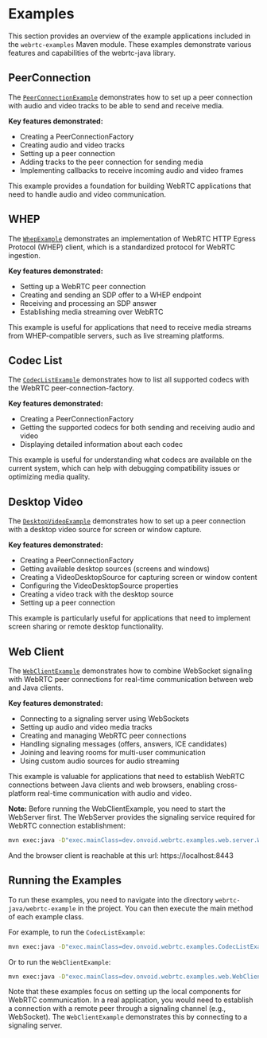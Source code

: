 # Examples

This section provides an overview of the example applications included in the `webrtc-examples` Maven module. These examples demonstrate various features and capabilities of the webrtc-java library.

## PeerConnection

The [`PeerConnectionExample`](https://github.com/devopvoid/webrtc-java/blob/master/webrtc-examples/src/main/java/dev/onvoid/webrtc/examples/PeerConnectionExample.java) demonstrates how to set up a peer connection with audio and video tracks to be able to send and receive media.

**Key features demonstrated:**
- Creating a PeerConnectionFactory
- Creating audio and video tracks
- Setting up a peer connection
- Adding tracks to the peer connection for sending media
- Implementing callbacks to receive incoming audio and video frames

This example provides a foundation for building WebRTC applications that need to handle audio and video communication.

## WHEP

The [`WhepExample`](https://github.com/devopvoid/webrtc-java/blob/master/webrtc-examples/src/main/java/dev/onvoid/webrtc/examples/WhepExample.java) demonstrates an implementation of WebRTC HTTP Egress Protocol (WHEP) client, which is a standardized protocol for WebRTC ingestion.

**Key features demonstrated:**
- Setting up a WebRTC peer connection
- Creating and sending an SDP offer to a WHEP endpoint
- Receiving and processing an SDP answer
- Establishing media streaming over WebRTC

This example is useful for applications that need to receive media streams from WHEP-compatible servers, such as live streaming platforms.

## Codec List

The [`CodecListExample`](https://github.com/devopvoid/webrtc-java/blob/master/webrtc-examples/src/main/java/dev/onvoid/webrtc/examples/CodecListExample.java) demonstrates how to list all supported codecs with the WebRTC peer-connection-factory.

**Key features demonstrated:**
- Creating a PeerConnectionFactory
- Getting the supported codecs for both sending and receiving audio and video
- Displaying detailed information about each codec

This example is useful for understanding what codecs are available on the current system, which can help with debugging compatibility issues or optimizing media quality.

## Desktop Video

The [`DesktopVideoExample`](https://github.com/devopvoid/webrtc-java/blob/master/webrtc-examples/src/main/java/dev/onvoid/webrtc/examples/DesktopVideoExample.java) demonstrates how to set up a peer connection with a desktop video source for screen or window capture.

**Key features demonstrated:**
- Creating a PeerConnectionFactory
- Getting available desktop sources (screens and windows)
- Creating a VideoDesktopSource for capturing screen or window content
- Configuring the VideoDesktopSource properties
- Creating a video track with the desktop source
- Setting up a peer connection

This example is particularly useful for applications that need to implement screen sharing or remote desktop functionality.

## Web Client

The [`WebClientExample`](https://github.com/devopvoid/webrtc-java/blob/master/webrtc-examples/src/main/java/dev/onvoid/webrtc/examples/web/WebClientExample.java) demonstrates how to combine WebSocket signaling with WebRTC peer connections for real-time communication between web and Java clients.

**Key features demonstrated:**
- Connecting to a signaling server using WebSockets
- Setting up audio and video media tracks
- Creating and managing WebRTC peer connections
- Handling signaling messages (offers, answers, ICE candidates)
- Joining and leaving rooms for multi-user communication
- Using custom audio sources for audio streaming

This example is valuable for applications that need to establish WebRTC connections between Java clients and web browsers, enabling cross-platform real-time communication with audio and video.

**Note:** Before running the WebClientExample, you need to start the WebServer first. The WebServer provides the signaling service required for WebRTC connection establishment:

```bash
mvn exec:java -D"exec.mainClass=dev.onvoid.webrtc.examples.web.server.WebServer"
```

And the browser client is reachable at this url: https://localhost:8443


## Running the Examples

To run these examples, you need to navigate into the directory `webrtc-java/webrtc-example` in the project.
You can then execute the main method of each example class.

For example, to run the `CodecListExample`:

```bash
mvn exec:java -D"exec.mainClass=dev.onvoid.webrtc.examples.CodecListExample"
```

Or to run the `WebClientExample`:

```bash
mvn exec:java -D"exec.mainClass=dev.onvoid.webrtc.examples.web.WebClientExample"
```

Note that these examples focus on setting up the local components for WebRTC communication. In a real application, you would need to establish a connection with a remote peer through a signaling channel (e.g., WebSocket). The `WebClientExample` demonstrates this by connecting to a signaling server.